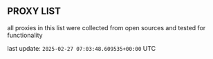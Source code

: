 ## PROXY LIST

all proxies in this list were collected from open sources and tested for functionality

last update: `2025-02-27 07:03:48.609535+00:00` UTC